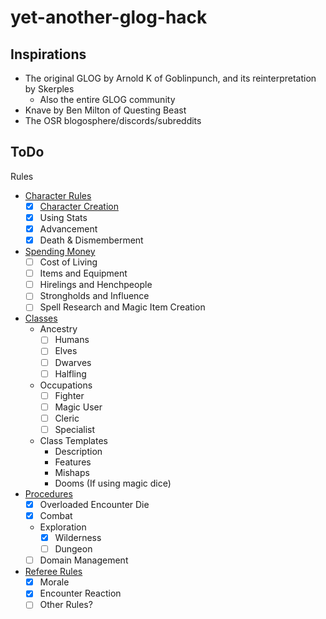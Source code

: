 # yet-another-glog-hack

## Inspirations

* The original GLOG by Arnold K of Goblinpunch, and its reinterpretation by Skerples
  * Also the entire GLOG community
* Knave by Ben Milton of Questing Beast
* The OSR blogosphere/discords/subreddits

## ToDo

Rules

* [Character Rules](rules/PlayerRules.md)
  * [x] [Character Creation](rules/CharacterCreation.md)
  * [x] Using Stats
  * [x] Advancement
  * [x] Death & Dismemberment
* [Spending Money](rules/SpendingMoney.md)
  * [ ] Cost of Living
  * [ ] Items and Equipment
  * [ ] Hirelings and Henchpeople
  * [ ] Strongholds and Influence
  * [ ] Spell Research and Magic Item Creation
* [Classes](rules/Classes.md)
  * Ancestry
    * [ ] Humans
    * [ ] Elves
    * [ ] Dwarves
    * [ ] Halfling
  * Occupations
    * [ ] Fighter
    * [ ] Magic User
    * [ ] Cleric
    * [ ] Specialist
  * Class Templates
    * Description
    * Features
    * Mishaps
    * Dooms (If using magic dice)
* [Procedures](rules/TurnBasedProcedures.md)
  * [x] Overloaded Encounter Die
  * [x] Combat
  * Exploration
    * [x] Wilderness
    * [ ] Dungeon
  * [ ] Domain Management
* [Referee Rules](rules/RefereeRules.md)
  * [x] Morale
  * [x] Encounter Reaction
  * [ ] Other Rules?

